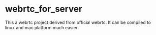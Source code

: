 # webrtc_for_server
This a webrtc project derived from official webrtc. It can be compiled to linux and mac platform much easier.
